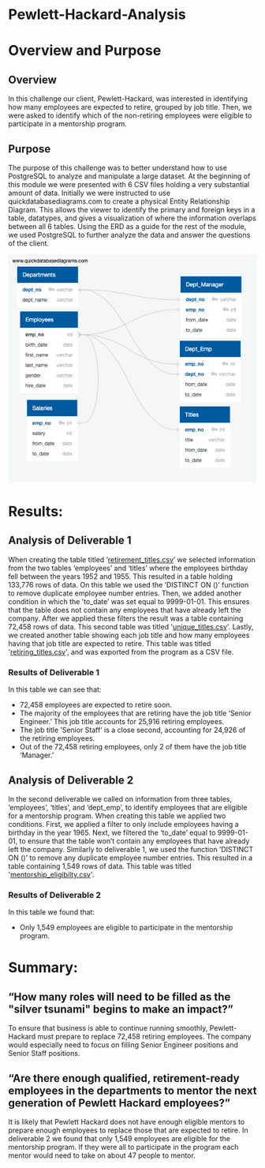 # Pewlett-Hackard-Analysis
# Overview and Purpose 

## Overview
In this challenge our client, Pewlett-Hackard, was interested in identifying how many employees are expected to retire, grouped by job title. Then, we were asked to identify which of the non-retiring employees were eligible to participate in a mentorship program.

## Purpose
The purpose of this challenge was to better understand how to use PostgreSQL to analyze and manipulate a large dataset. At the beginning of this module we were presented with 6 CSV files holding a very substantial amount of data. Initially we were instructed to use quickdatabasediagrams.com to create a physical Entity Relationship Diagram. This allows the viewer to identify the primary and foreign keys in a table, datatypes, and gives a visualization of where the information overlaps between all 6 tables. Using the ERD as a guide for the rest of the module, we used PostgreSQL to further analyze the data and answer the questions of the client.

![EmployeesDB.png](Analysis/EmployeesDB.png)

# Results:
## Analysis of Deliverable 1
When creating the table titled ‘[retirement_titles.csv](Analysis/retirement_titles.csv)’ we selected information from the two tables ‘employees’ and ‘titles’ where the employees birthday fell between the years 1952 and 1955. This resulted in a table holding 133,776 rows of data. On this table we used the ‘DISTINCT ON ()’ function to remove duplicate employee number entries. Then, we added another condition in which the ’to_date’ was set equal to 9999-01-01. This ensures that the table does not contain any employees that have already left the company. After we applied these filters the result was a table containing 72,458 rows of data. This second table was titled '[unique_titles.csv](Analysis/unique_titles.csv)'.
Lastly, we created another table showing each job title and how many employees having that job title are expected to retire. This table was titled '[retiring_titles.csv](Analysis/retiring_titles.csv)', and was exported from the program as a CSV file.
### Results of Deliverable 1
In this table we can see that:
- 72,458 employees are expected to retire soon. 
- The majority of the employees that are retiring have the job title ‘Senior Engineer.’ This job title accounts for 25,916 retiring employees. 
- The job title ’Senior Staff’ is a close second, accounting for 24,926 of the retiring employees.
- Out of the 72,458 retiring employees, only 2 of them have the job title ‘Manager.’ 

## Analysis of Deliverable 2
In the second deliverable we called on information from three tables, ‘employees’, ‘titles’, and ‘dept_emp’, to identify employees that are eligible for a mentorship program. When creating this table we applied two conditions. First, we applied a filter to only include employees having a birthday in the year 1965. Next, we filtered the ‘to_date’ equal to 9999-01-01, to ensure that the table won’t contain any employees that have already left the company. Similarly to deliverable 1, we used the function ’DISTINCT ON ()’ to remove any duplicate employee number entries.
This resulted in a table containing 1,549 rows of data. This table was titled '[mentorship_eligibilty.csv](Analysis/mentorship_eligibilty.csv)'.

### Results of Deliverable 2
In this table we found that:
- Only 1,549 employees are eligible to participate in the mentorship program. 


# Summary:
## “How many roles will need to be filled as the "silver tsunami" begins to make an impact?”
To ensure that business is able to continue running smoothly, Pewlett-Hackard must prepare to replace 72,458 retiring employees. The company would especially need to focus on filling Senior Engineer positions and Senior Staff positions.

## “Are there enough qualified, retirement-ready employees in the departments to mentor the next generation of Pewlett Hackard employees?”
It is likely that Pewlett Hackard does not have enough eligible mentors to prepare enough employees to replace those that are expected to retire. In deliverable 2 we found that only 1,549 employees are eligible for the mentorship program. If they were all to participate in the program each mentor would need to take on about 47 people to mentor. 
